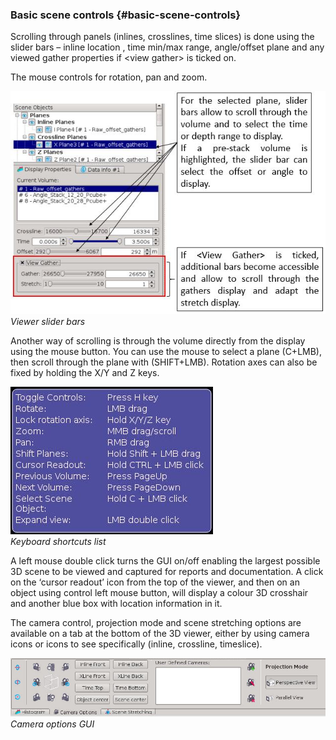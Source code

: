 ### Basic scene controls {#basic-scene-controls}

Scrolling through panels \(inlines, crosslines, time slices\) is done using the slider bars – inline location , time min/max range, angle/offset plane and any viewed gather properties if &lt;view gather&gt; is ticked on.

The mouse controls for rotation, pan and zoom.

![](/assets/3dviewer_scroll.JPG)  
_Viewer slider bars_

Another way of scrolling is through the volume directly from the display using the mouse button. You can use the mouse to select a plane \(C+LMB\), then scroll through the plane with \(SHIFT+LMB\). Rotation axes can also be fixed by holding the X/Y and Z keys.

![](/assets/3dviewer_shortcuts.JPG)  
_Keyboard shortcuts list_

A left mouse double click turns the GUI on/off enabling the largest possible 3D scene to be viewed and captured for reports and documentation. A click on the ‘cursor readout’ icon from the top of the viewer, and then on an object using control left mouse button, will display a colour 3D crosshair and another blue box with location information in it.



The camera control, projection mode and scene stretching options are available on a tab at the bottom of the 3D viewer, either by using camera icons or icons to see specifically \(inline, crossline, timeslice\).

![](/assets/3dviewer_camera.JPG)_Camera options GUI_

